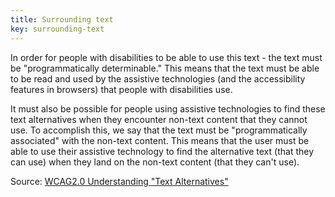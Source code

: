 ```yaml
---
title: Surrounding text
key: surrounding-text
---
```


In order for people with disabilities to be able to use this text - the text must be "programmatically determinable." This means that the text must be able to be read and used by the assistive technologies (and the accessibility features in browsers) that people with disabilities use.

It must also be possible for people using assistive technologies to find these text alternatives when they encounter non-text content that they cannot use. To accomplish this, we say that the text must be "programmatically associated" with the non-text content. This means that the user must be able to use their assistive technology to find the alternative text (that they can use) when they land on the non-text content (that they can't use).

Source: [WCAG2.0 Understanding "Text Alternatives"](http://www.w3.org/TR/UNDERSTANDING-WCAG20/conformance.html#uc-text-alternatives-head)
